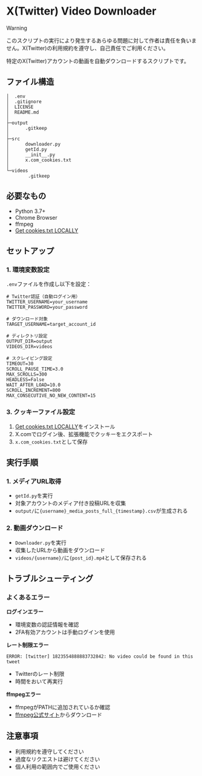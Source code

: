 # X(Twitter) Video Downloader

> [!WARNING]
> このスクリプトの実行により発生するあらゆる問題に対して作者は責任を負いません。X(Twitter)の利用規約を遵守し、自己責任でご利用ください。

特定のX(Twitter)アカウントの動画を自動ダウンロードするスクリプトです。

## ファイル構造

```
│  .env
│  .gitignore
│  LICENSE
│  README.md
│  
├─output
│      .gitkeep
│
├─src
│      downloader.py
│      getId.py
│      __init__.py
│      x.com_cookies.txt
│
└─videos
        .gitkeep
```

## 必要なもの

- Python 3.7+
- Chrome Browser
- ffmpeg
- [Get cookies.txt LOCALLY](https://chromewebstore.google.com/detail/get-cookiestxt-locally/cclelndahbckbenkjhflpdbgdldlbecc?hl=ja)

## セットアップ

### 1. 環境変数設定

`.env`ファイルを作成し以下を設定：

```env
# Twitter認証（自動ログイン用）
TWITTER_USERNAME=your_username
TWITTER_PASSWORD=your_password

# ダウンロード対象
TARGET_USERNAME=target_account_id

# ディレクトリ設定
OUTPUT_DIR=output
VIDEOS_DIR=videos

# スクレイピング設定
TIMEOUT=30
SCROLL_PAUSE_TIME=3.0
MAX_SCROLLS=300
HEADLESS=False
WAIT_AFTER_LOAD=10.0
SCROLL_INCREMENT=800
MAX_CONSECUTIVE_NO_NEW_CONTENT=15
```

### 3. クッキーファイル設定

1. [Get cookies.txt LOCALLY](https://chromewebstore.google.com/detail/get-cookiestxt-locally/cclelndahbckbenkjhflpdbgdldlbecc?hl=ja)をインストール
2. X.comでログイン後、拡張機能でクッキーをエクスポート
3. `x.com_cookies.txt`として保存

## 実行手順

### 1. メディアURL取得

- `getId.py`を実行
- 対象アカウントのメディア付き投稿URLを収集
- `output/`に`{username}_media_posts_full_{timestamp}.csv`が生成される

### 2. 動画ダウンロード

- `Downloader.py`を実行
- 収集したURLから動画をダウンロード
- `videos/{username}/`に`{post_id}.mp4`として保存される

## トラブルシューティング

### よくあるエラー

**ログインエラー**
- 環境変数の認証情報を確認
- 2FA有効アカウントは手動ログインを使用

**レート制限エラー**
```
ERROR: [twitter] 1823554888883732842: No video could be found in this tweet
```
- Twitterのレート制限
- 時間をおいて再実行

**ffmpegエラー**
- ffmpegがPATHに追加されているか確認
- [ffmpeg公式サイト](https://ffmpeg.org/download.html)からダウンロード

## 注意事項

- 利用規約を遵守してください
- 過度なリクエストは避けてください
- 個人利用の範囲内でご使用ください
